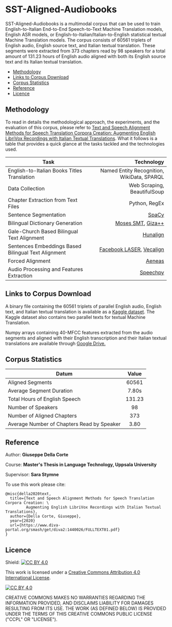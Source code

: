 # SST-Aligned-Audiobooks
SST-Aligned-Audiobooks is a multimodal corpus that can be used to train English-to-Italian End-to-End Speech-to-Text Machine Translation models, English ASR models, or English-to-Italian/Italian-to-English statistical textual Machine Translation models. The corpus consists of 60561 triplets of English audio, English source text, and Italian textual translation. These segments were extracted from 373 chapters read by 98 speakers for a total amount of 131.23 hours of English audio aligned with both its English source text and its Italian textual translation.

  * [Methodology](#methodology)
  * [Links to Corpus Download](#links-to-corpus-download)
  * [Corpus Statistics](#corpus-statistics)
  * [Reference](#reference)
  * [Licence](#licence)

## Methodology
To read in details the methodological approach, the experiments, and the evaluation of this corpus, please refer to <a href="https://www.diva-portal.org/smash/get/diva2:1440026/FULLTEXT01.pdf">Text and Speech Alignment Methods for Speech Translation Corpora Creation: Augmenting English LibriVox Recordings with Italian Textual Translations</a>. What it follows is a table that provides a quick glance at the tasks tackled and the technologies used. 

| Task | Technology|
| ------------- | ---: |
| English-to-Italian Books Titles Translation | Named Entity Recognition, WikiData, SPARQL| 
| Data Collection | Web Scraping, BeautifulSoup|
| Chapter Extraction from Text Files| Python, RegEx|
| Sentence Segmentation | <a href="https://spacy.io/">SpaCy</a>|
| Bilingual Dictionary Generation| <a href="www.statmt.org/moses/">Moses SMT</a>, <a href="https://github.com/moses-smt/giza-pp">Giza++</a>|
| Gale-Church Based Bilingual Text Alignment | <a href="https://github.com/danielvarga/hunalignHunalign">Hunalign</a> |
| Sentences Embeddings Based Bilingual Text Alignment | <a href="https://github.com/facebookresearch/LASER">Facebook LASER</a>, <a href="https://github.com/thompsonb/vecalign">Vecalign |
| Forced Alignment | <a href="https://github.com/readbeyond/aeneas">Aeneas</a> |
| Audio Processing and Features Extraction | <a href="https://github.com/astorfi/speechpy">Speechpy</a> |

## Links to Corpus Download
A binary file containing the 60561 triplets of parallel English audio, English text, and Italian textual translation is available as a <a href="https://www.kaggle.com/giuseppedellacorte/stt-aligned-audiobooks-en-it/">Kaggle dataset</a>. The Kaggle dataset also contains two parallel texts for textual Machine Translation.

Numpy arrays containing 40-MFCC features extracted from the audio segments and aligned with their English transcription and their Italian textual translations are available through <a href="https://drive.google.com/file/d/19bpKRnIGwZU1bbFURSNCbi95xO8-xdk-/view?usp=sharing">Google Drive.</a>

## Corpus Statistics 

| Datum | Value |
| ------------- | :---: |
| Aligned Segments | 60561 |
| Average Segment Duration | 7.80s |
| Total Hours of English Speech | 131.23 |
| Number of Speakers | 98 |
| Number of Aligned Chapters | 373 |
| Average Number of Chapters Read by Speaker | 3.80 |

## Reference

Author: **Giuseppe Della Corte**

Course: **Master's Thesis in Language Technology, Uppsala University**

Supervisor: **Sara Stymne**

To use this work please cite:

```
@misc{della2020text,
  title={Text and Speech Alignment Methods for Speech Translation Corpora Creation: \
         Augmenting English LibriVox Recordings with Italian Textual Translations},
  author={Della Corte, Giuseppe},
  year={2020}
  url={https://www.diva-portal.org/smash/get/diva2:1440026/FULLTEXT01.pdf} 
}
```
## Licence

Shield: [![CC BY 4.0][cc-by-shield]][cc-by]

This work is licensed under a [Creative Commons Attribution 4.0 International
License][cc-by].

[![CC BY 4.0][cc-by-image]][cc-by]

[cc-by]: http://creativecommons.org/licenses/by/4.0/
[cc-by-image]: https://i.creativecommons.org/l/by/4.0/88x31.png
[cc-by-shield]: https://img.shields.io/badge/License-CC%20BY%204.0-lightgrey.svg

CREATIVE COMMONS MAKES NO WARRANTIES REGARDING THE INFORMATION PROVIDED, AND DISCLAIMS LIABILITY FOR DAMAGES RESULTING FROM ITS USE. THE WORK (AS DEFINED BELOW) IS PROVIDED UNDER THE TERMS OF THIS CREATIVE COMMONS PUBLIC LICENSE ("CCPL" OR "LICENSE").
